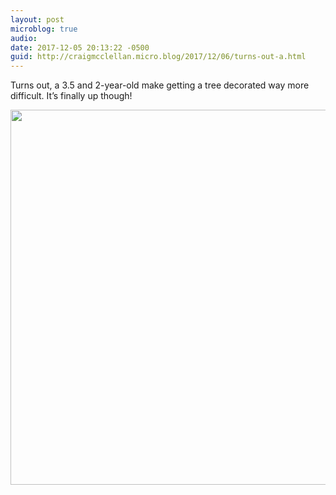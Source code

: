 ```yaml
---
layout: post
microblog: true
audio: 
date: 2017-12-05 20:13:22 -0500
guid: http://craigmcclellan.micro.blog/2017/12/06/turns-out-a.html
---
```

Turns out, a 3.5 and 2-year-old make getting a tree decorated way more difficult. It’s finally up though!

<img src="http://craigmcclellan.com/uploads/2017/5b80a4587b.jpg" width="599" height="600" />
